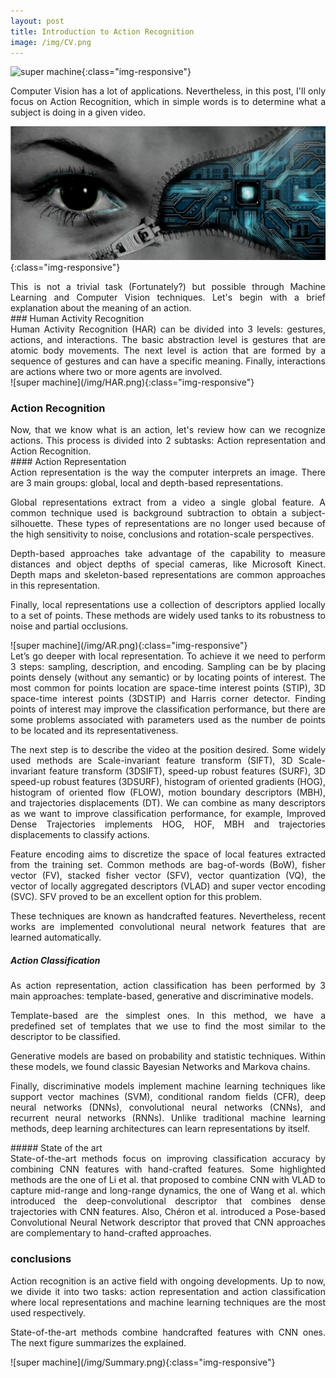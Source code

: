 ```yaml
---
layout: post
title: Introduction to Action Recognition
image: /img/CV.png
---
```


![super machine](/img/ComputerVision.png){:class="img-responsive"}

<div style="text-align: justify">

Computer Vision has a lot of applications. Nevertheless, in this post, I'll only focus on Action Recognition, which in simple words is to determine what a subject is doing in a given video. 
</div>

![super machine](/img/CV.png){:class="img-responsive"}

<div style="text-align: justify">
This is not a trivial task (Fortunately?) but possible through  Machine Learning and Computer Vision techniques. Let's begin with a brief explanation about the meaning of an action.  
</div>
### Human Activity Recognition
<div style="text-align: justify">
Human Activity Recognition (HAR) can be divided into 3 levels: gestures, actions, and interactions. The basic abstraction level is gestures that are atomic body movements. The next level is action that are formed by a sequence of gestures and can have a specific meaning.  Finally, interactions are actions where two or more agents are involved.
</div>
![super machine](/img/HAR.png){:class="img-responsive"}

### Action Recognition 
<div style="text-align: justify">
Now, that we know what is an action, let's review how can we recognize actions. This process is divided into 2  subtasks: Action representation and Action Recognition. 
</div>
#### Action Representation
<div style="text-align: justify">
Action representation is the way the computer interprets an image. There are 3 main groups: global, local and depth-based representations.

Global representations extract from a video a single global feature. A common technique used is background subtraction to obtain a subject-silhouette. These types of representations are no longer used because of the high sensitivity to noise, conclusions and rotation-scale perspectives. 

Depth-based approaches take advantage of the capability to measure distances and object depths of special cameras, like Microsoft Kinect. Depth maps and skeleton-based representations are common approaches in this representation. 

Finally, local representations use a collection of descriptors applied locally to a set of points. These methods are widely used tanks to its robustness to noise and partial occlusions. 
</div>
![super machine](/img/AR.png){:class="img-responsive"} 

<div style="text-align: justify">
Let’s go deeper with local representation. To achieve it we need to perform 3 steps: sampling, description, and encoding. 
Sampling can be by placing points densely (without any semantic) or by locating points of interest. The most common for points location are space-time interest points (STIP), 3D space-time interest points (3DSTIP) and Harris corner detector. Finding points of interest may improve the classification performance, but there are some problems associated with parameters used as the number de points to be located and its representativeness. 

The next step is to describe the video at the position desired. Some widely used methods are Scale-invariant feature transform (SIFT), 3D Scale-invariant feature transform (3DSIFT), speed-up robust features (SURF), 3D speed-up robust features (3DSURF), histogram of oriented gradients (HOG), histogram of oriented flow (FLOW), motion boundary descriptors (MBH), and trajectories displacements (DT). We can combine as many descriptors as we want to improve classification performance, for example, Improved Dense Trajectories implements HOG, HOF, MBH and trajectories displacements to classify actions. 


Feature encoding aims to discretize the space of local features extracted from the training set. Common methods are bag-of-words (BoW), fisher vector (FV), stacked fisher vector (SFV), vector quantization (VQ), the vector of locally aggregated descriptors (VLAD) and super vector encoding (SVC). SFV proved to be an excellent option for this problem. 

These techniques are known as handcrafted features. Nevertheless, recent works are implemented convolutional neural network features that are learned automatically. 
</div>

##### Action Classification 

<div style="text-align: justify">
As action representation, action classification has been performed by 3 main approaches: template-based, generative and discriminative models. 

Template-based are the simplest ones. In this method, we have a predefined set of templates that we use to find the most similar to the descriptor to be classified. 

Generative models are based on probability and statistic techniques. Within these models, we found classic Bayesian Networks and Markova chains. 

Finally, discriminative models implement machine learning techniques like support vector machines (SVM), conditional random fields (CFR), deep neural networks (DNNs), convolutional neural networks (CNNs), and recurrent neural networks (RNNs). Unlike traditional machine learning methods, deep learning architectures can learn representations by itself. 
</div>
##### State of the art
<div style="text-align: justify">
State-of-the-art methods focus on improving classification accuracy by combining CNN features with hand-crafted features. Some highlighted methods are the one of Li et al. that proposed to combine CNN with VLAD to capture mid-range and long-range dynamics, the one of  Wang et al. which introduced the deep-convolutional descriptor that combines dense trajectories with CNN features. Also, Chéron et al. introduced a Pose-based Convolutional Neural Network descriptor that proved that CNN approaches are complementary to hand-crafted approaches. 
</div>

### conclusions
<div style="text-align: justify">
Action recognition is an active field with ongoing developments. Up to now, we divide it into two tasks: action representation and action classification where local representations and machine learning techniques are the most used respectively. 

State-of-the-art methods combine handcrafted features with CNN ones. The next figure summarizes the explained. 
</div>
![super machine](/img/Summary.png){:class="img-responsive"} 

